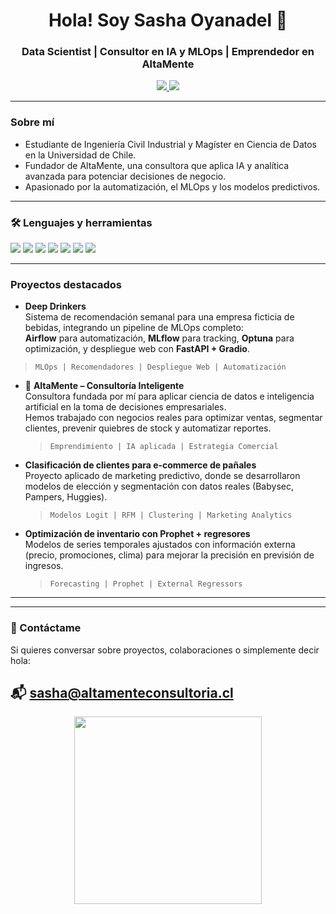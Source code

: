 <h1 align="center">Hola! Soy Sasha Oyanadel 👋</h1>
<h3 align="center"> Data Scientist | Consultor en IA y MLOps | Emprendedor en AltaMente</h3>

<p align="center">
  <a href="https://www.linkedin.com/in/sashaoyanadeldreckmann" target="_blank">
    <img src="https://img.shields.io/badge/LinkedIn-blue?style=flat&logo=linkedin&logoColor=white" />
  </a>
  <a href="mailto:sasha@altamenteconsultoria.cl">
    <img src="https://img.shields.io/badge/Email-D14836?style=flat&logo=gmail&logoColor=white" />
  </a>
</p>

---

### Sobre mí

- Estudiante de Ingeniería Civil Industrial y Magíster en Ciencia de Datos en la Universidad de Chile.
- Fundador de AltaMente, una consultora que aplica IA y analítica avanzada para potenciar decisiones de negocio.
- Apasionado por la automatización, el MLOps y los modelos predictivos.

---

### 🛠️ Lenguajes y herramientas

<p>
  <img src="https://img.shields.io/badge/Python-3776AB?style=for-the-badge&logo=python&logoColor=white"/>
  <img src="https://img.shields.io/badge/SQL-336791?style=for-the-badge&logo=postgresql&logoColor=white"/>
  <img src="https://img.shields.io/badge/R-276DC3?style=for-the-badge&logo=r&logoColor=white"/>
  <img src="https://img.shields.io/badge/Sklearn-F7931E?style=for-the-badge&logo=scikit-learn&logoColor=white"/>
  <img src="https://img.shields.io/badge/Airflow-017CEE?style=for-the-badge&logo=apache-airflow&logoColor=white"/>
  <img src="https://img.shields.io/badge/Docker-2496ED?style=for-the-badge&logo=docker&logoColor=white"/>
  <img src="https://img.shields.io/badge/MLflow-1A1A1A?style=for-the-badge&logo=mlflow&logoColor=white"/>
</p>

---

### Proyectos destacados

-  **Deep Drinkers**  
  Sistema de recomendación semanal para una empresa ficticia de bebidas, integrando un pipeline de MLOps completo:  
  **Airflow** para automatización, **MLflow** para tracking, **Optuna** para optimización, y despliegue web con **FastAPI + Gradio**.  
  > `MLOps | Recomendadores | Despliegue Web | Automatización`

- 🧠 **AltaMente – Consultoría Inteligente**  
  Consultora fundada por mí para aplicar ciencia de datos e inteligencia artificial en la toma de decisiones empresariales.  
  Hemos trabajado con negocios reales para optimizar ventas, segmentar clientes, prevenir quiebres de stock y automatizar reportes.  
  > `Emprendimiento | IA aplicada | Estrategia Comercial`

- **Clasificación de clientes para e‑commerce de pañales**  
  Proyecto aplicado de marketing predictivo, donde se desarrollaron modelos de elección y segmentación con datos reales (Babysec, Pampers, Huggies).  
  > `Modelos Logit | RFM | Clustering | Marketing Analytics`

- **Optimización de inventario con Prophet + regresores**  
  Modelos de series temporales ajustados con información externa (precio, promociones, clima) para mejorar la precisión en previsión de ingresos.  
  > `Forecasting | Prophet | External Regressors`

---


---

### 💬 Contáctame

Si quieres conversar sobre proyectos, colaboraciones o simplemente decir hola:

📬 sasha@altamenteconsultoria.cl  
---

<p align="center">
  <img src="https://github.com/SebasUrbina/SebasUrbina/raw/main/code.gif" width="300"/>
</p>

